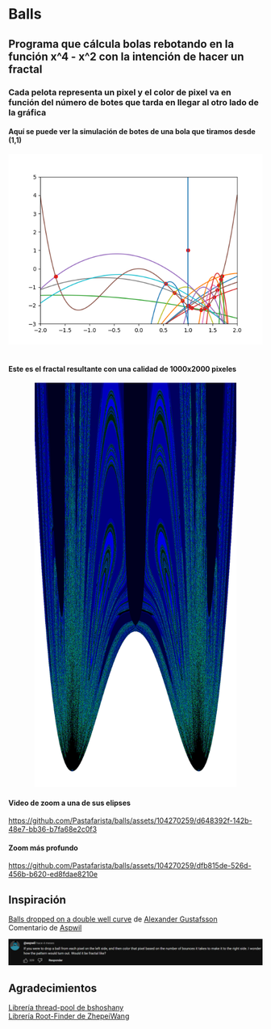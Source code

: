# Balls

## Programa que cálcula bolas rebotando en la función  x^4 - x^2 con la intención de hacer un fractal
### Cada pelota representa un pixel y el color de pixel va en función del número de botes que tarda en llegar al otro lado de la gráfica

#### Aquí se puede ver la simulación de botes de una bola que tiramos desde (1,1)
<center><img src="imagenes/botes.png"/></center>
<br>

#### Este es el fractal resultante con una calidad de 1000x2000 pixeles

<center><img src="imagenes/imagen completa (1000x2000).png" width="400"/></center>

#### Video de zoom a una de sus elipses
https://github.com/Pastafarista/balls/assets/104270259/d648392f-142b-48e7-bb36-b7fa68e2c0f3

#### Zoom más profundo
https://github.com/Pastafarista/balls/assets/104270259/dfb815de-526d-456b-b620-ed8fdae8210e

## Inspiración
<a href="https://www.youtube.com/watch?v=LQmyR-sC6GA>">Balls dropped on a double well curve</a> de <a href="https://www.youtube.com/@AlexanderGustafssonAnimations">Alexander Gustafsson</a><br>
Comentario de <a href="https://www.youtube.com/channel/UC0Uv9D5C15lCanvxxdo06Ig">Aspwil</a>
<center><img src="imagenes/comentario.png"/></center>

## Agradecimientos
<a href="https://github.com/bshoshany/thread-pool">Librería thread-pool de bshoshany</a><br>
<a href="https://github.com/ZhepeiWang/Root-Finder">Librería Root-Finder de ZhepeiWang</a>
